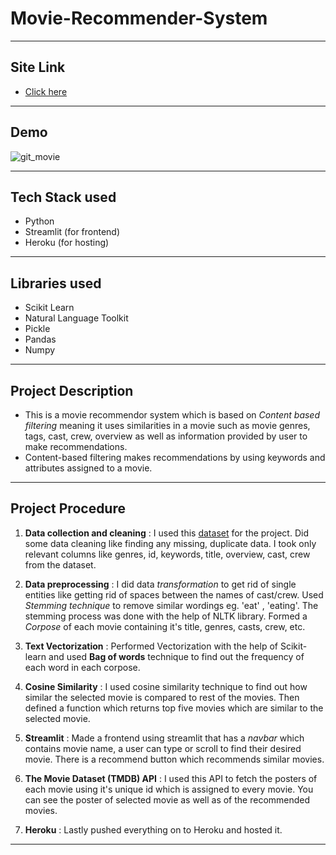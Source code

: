# **Movie-Recommender-System**

---

## Site Link 
   - [Click here](https://rahuls-movie-recommender.herokuapp.com/)
---
## Demo
 
![git_movie](https://user-images.githubusercontent.com/63935255/166870689-7e328941-9fe5-468e-91d4-e6d8a9dbfabc.gif)

---
## Tech Stack used 

   - Python
   - Streamlit (for frontend)
   - Heroku (for hosting)
---
## Libraries used 
   - Scikit Learn
   - Natural Language Toolkit 
   - Pickle
   - Pandas 
   - Numpy
---
## Project Description

   - This is a movie recommendor system which is based on *Content based filtering* meaning it uses similarities in a movie such as movie genres, tags,          cast, crew, overview as well as information provided by user to make recommendations. 
   - Content-based filtering makes recommendations by using keywords and attributes assigned to a movie. 
---

## Project Procedure 

1. **Data collection and cleaning** : I used this [dataset](https://www.kaggle.com/code/erikbruin/movie-recommendation-systems-for-tmdb/data) for the project. Did some data cleaning like finding any missing, duplicate data. I took only relevant columns like genres, id, keywords, title, overview, cast, crew from the dataset.
 
2. **Data preprocessing** : I did data *transformation* to get rid of single entities like getting rid of spaces between the names of cast/crew. Used *Stemming technique* to remove similar wordings eg. 'eat' , 'eating'. The stemming process was done with the help of NLTK library. Formed a *Corpose* of each movie containing it's title, genres, casts, crew, etc. 

3. **Text Vectorization** : Performed Vectorization with the help of Scikit-learn and used **Bag of  words** technique to find out the frequency of each word in each corpose. 

4. **Cosine Similarity** : I used cosine similarity technique to find out how similar the selected movie is compared to rest of the movies. Then defined a function which returns top five movies which are similar to the selected movie. 

5. **Streamlit** : Made a frontend using streamlit that has a *navbar* which contains movie name, a user can type or scroll to find their desired movie. There is a recommend button which recommends similar movies. 

6. **The Movie Dataset (TMDB) API** : I used this API to fetch the posters of each movie using it's unique id which is assigned to every movie. You can see the poster of selected movie as well as of the recommended movies. 

7. **Heroku** : Lastly pushed everything on to Heroku and hosted it. 

--- 



